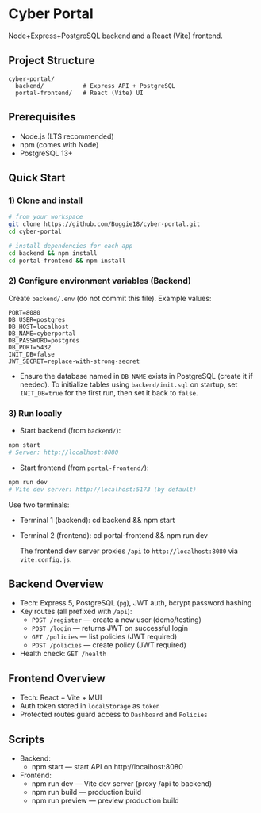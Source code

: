 # Cyber Portal

Node+Express+PostgreSQL backend and a React (Vite) frontend.

## Project Structure

```
cyber-portal/
  backend/           # Express API + PostgreSQL
  portal-frontend/   # React (Vite) UI
```

## Prerequisites

- Node.js (LTS recommended)
- npm (comes with Node)
- PostgreSQL 13+

## Quick Start

### 1) Clone and install

```bash
# from your workspace
git clone https://github.com/Buggie18/cyber-portal.git
cd cyber-portal

# install dependencies for each app
cd backend && npm install
cd portal-frontend && npm install
```

### 2) Configure environment variables (Backend)

Create `backend/.env` (do not commit this file). Example values:

```
PORT=8080
DB_USER=postgres
DB_HOST=localhost
DB_NAME=cyberportal
DB_PASSWORD=postgres
DB_PORT=5432
INIT_DB=false
JWT_SECRET=replace-with-strong-secret
```

- Ensure the database named in `DB_NAME` exists in PostgreSQL (create it if needed).
To initialize tables using `backend/init.sql` on startup, set `INIT_DB=true` for the first run, then set it back to `false`.

### 3) Run locally

- Start backend (from `backend/`):

```bash
npm start
# Server: http://localhost:8080
```

- Start frontend (from `portal-frontend/`):

```bash
npm run dev
# Vite dev server: http://localhost:5173 (by default)
```
Use two terminals:
- Terminal 1 (backend): cd backend && npm start
- Terminal 2 (frontend): cd portal-frontend && npm run dev

  The frontend dev server proxies `/api` to `http://localhost:8080` via `vite.config.js`.

## Backend Overview

- Tech: Express 5, PostgreSQL (`pg`), JWT auth, bcrypt password hashing
- Key routes (all prefixed with `/api`):
  - `POST /register` — create a new user (demo/testing)
  - `POST /login` — returns JWT on successful login
  - `GET /policies` — list policies (JWT required)
  - `POST /policies` — create policy (JWT required)
- Health check: `GET /health`

## Frontend Overview

- Tech: React + Vite + MUI
- Auth token stored in `localStorage` as `token`
- Protected routes guard access to `Dashboard` and `Policies`

## Scripts

- Backend:
  - npm start — start API on http://localhost:8080
- Frontend:
  - npm run dev — Vite dev server (proxy /api to backend)
  - npm run build — production build
  - npm run preview — preview production build

